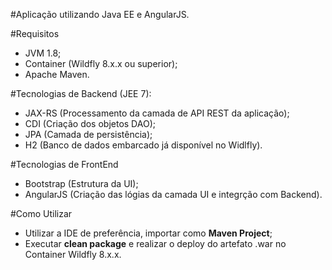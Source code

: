 
#Aplicação utilizando Java EE e AngularJS.

#Requisitos
- JVM 1.8;
- Container (Wildfly 8.x.x ou superior);
- Apache Maven.

#Tecnologias de Backend	(JEE 7):
- JAX-RS (Processamento da camada de API REST da aplicação);
- CDI (Criação dos objetos DAO);
- JPA (Camada de persistência);
- H2 (Banco de dados embarcado já disponível no Widlfly).
				
#Tecnologias de FrontEnd
- Bootstrap (Estrutura da UI);
- AngularJS (Criação das lógias da camada UI e integrção com Backend).
			
#Como Utilizar
- Utilizar a IDE de preferência, importar como <b>Maven Project</b>;
- Executar <b>clean package</b> e realizar o deploy do artefato .war no Container Wildfly 8.x.x.
